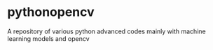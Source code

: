 # pythonopencv

A repository of various python advanced codes mainly with machine learning models and opencv
